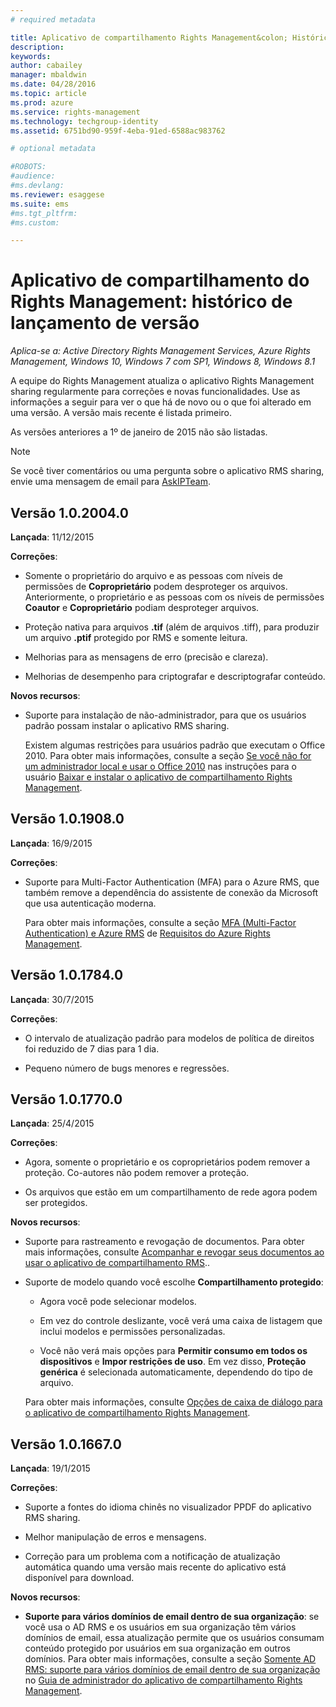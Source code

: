 ```yaml
---
# required metadata

title: Aplicativo de compartilhamento Rights Management&colon; Histórico de lançamento de versão | Azure RMS
description:
keywords:
author: cabailey
manager: mbaldwin
ms.date: 04/28/2016
ms.topic: article
ms.prod: azure
ms.service: rights-management
ms.technology: techgroup-identity
ms.assetid: 6751bd90-959f-4eba-91ed-6588ac983762

# optional metadata

#ROBOTS:
#audience:
#ms.devlang:
ms.reviewer: esaggese
ms.suite: ems
#ms.tgt_pltfrm:
#ms.custom:

---
```


# Aplicativo de compartilhamento do Rights Management: histórico de lançamento de versão

*Aplica-se a: Active Directory Rights Management Services, Azure Rights Management, Windows 10, Windows 7 com SP1, Windows 8, Windows 8.1*

A equipe do Rights Management atualiza o aplicativo Rights Management sharing regularmente para correções e novas funcionalidades. Use as informações a seguir para ver o que há de novo ou o que foi alterado em uma versão. A versão mais recente é listada primeiro.

As versões anteriores a 1º de janeiro de 2015 não são listadas.

> [!NOTE]
> Se você tiver comentários ou uma pergunta sobre o aplicativo RMS sharing, envie uma mensagem de email para [AskIPTeam](mailto:AskIPTeam@microsoft.com?subject=RMS%20sharing%20app:%20Feedback%20or%20question).

## Versão 1.0.2004.0
**Lançada**: 11/12/2015

**Correções**:

-   Somente o proprietário do arquivo e as pessoas com níveis de permissões de **Coproprietário** podem desproteger os arquivos. Anteriormente, o proprietário e as pessoas com os níveis de permissões **Coautor** e **Coproprietário** podiam desproteger arquivos.

-   Proteção nativa para arquivos **.tif** (além de arquivos .tiff), para produzir um arquivo **.ptif** protegido por RMS e somente leitura.

-   Melhorias para as mensagens de erro (precisão e clareza).

-   Melhorias de desempenho para criptografar e descriptografar conteúdo.

**Novos recursos**:

-   Suporte para instalação de não-administrador, para que os usuários padrão possam instalar o aplicativo RMS sharing.

    Existem algumas restrições para usuários padrão que executam o Office 2010. Para obter mais informações, consulte a seção [Se você não for um administrador local e usar o Office 2010](install-sharing-app.md#if-you-are-not-a-local-administrator-and-use-office-2010) nas instruções para o usuário [Baixar e instalar o aplicativo de compartilhamento Rights Management](install-sharing-app.md).

## Versão 1.0.1908.0
**Lançada**: 16/9/2015

**Correções**:

-   Suporte para Multi-Factor Authentication (MFA) para o Azure RMS, que também remove a dependência do assistente de conexão da Microsoft que usa autenticação moderna.

    Para obter mais informações, consulte a seção [MFA (Multi-Factor Authentication) e Azure RMS](../get-started/requirements-azure-ad.md#multi-factor-authentication-mfa-and-azure-rms) de [Requisitos do Azure Rights Management](../get-started/requirements-azure-rms.md).

## Versão 1.0.1784.0
**Lançada**: 30/7/2015

**Correções**:

-   O intervalo de atualização padrão para modelos de política de direitos foi reduzido de 7 dias para 1 dia.

-   Pequeno número de bugs menores e regressões.

## Versão 1.0.1770.0
**Lançada**: 25/4/2015

**Correções**:

-   Agora, somente o proprietário e os coproprietários podem remover a proteção. Co-autores não podem remover a proteção.

-   Os arquivos que estão em um compartilhamento de rede agora podem ser protegidos.

**Novos recursos**:

-   Suporte para rastreamento e revogação de documentos. Para obter mais informações, consulte [Acompanhar e revogar seus documentos ao usar o aplicativo de compartilhamento RMS](sharing-app-track-revoke.md)..

-   Suporte de modelo quando você escolhe **Compartilhamento protegido**:

    -   Agora você pode selecionar modelos.

    -   Em vez do controle deslizante, você verá uma caixa de listagem que inclui modelos e permissões personalizadas.

    -   Você não verá mais opções para **Permitir consumo em todos os dispositivos** e **Impor restrições de uso**. Em vez disso, **Proteção genérica** é selecionada automaticamente, dependendo do tipo de arquivo.

    Para obter mais informações, consulte [Opções de caixa de diálogo para o aplicativo de compartilhamento Rights Management](sharing-app-dialog-box.md).

## Versão 1.0.1667.0
**Lançada**: 19/1/2015

**Correções**:

-   Suporte a fontes do idioma chinês no visualizador PPDF do aplicativo RMS sharing.

-   Melhor manipulação de erros e mensagens.

-   Correção para um problema com a notificação de atualização automática quando uma versão mais recente do aplicativo está disponível para download.

**Novos recursos**:

-   **Suporte para vários domínios de email dentro de sua organização**: se você usa o AD RMS e os usuários em sua organização têm vários domínios de email, essa atualização permite que os usuários consumam conteúdo protegido por usuários em sua organização em outros domínios. Para obter mais informações, consulte a seção [Somente AD RMS: suporte para vários domínios de email dentro de sua organização](sharing-app-admin-guide.md#ad-rms-only-support-for-multiple-email-domains-within-your-organization) no [Guia de administrador do aplicativo de compartilhamento Rights Management](sharing-app-admin-guide.md).



<!--HONumber=Apr16_HO4-->


